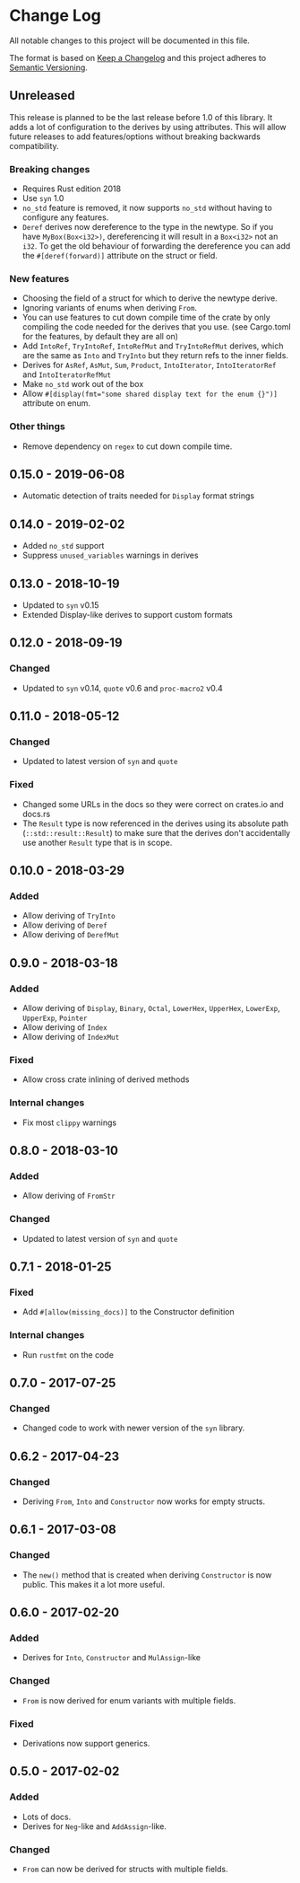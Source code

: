 # Change Log

All notable changes to this project will be documented in this file.

The format is based on [Keep a Changelog](http://keepachangelog.com/)
and this project adheres to [Semantic Versioning](http://semver.org/).

## Unreleased

This release is planned to be the last release before 1.0 of this library. It
adds a lot of configuration to the derives by using attributes. This will allow
future releases to add features/options without breaking backwards
compatibility.

### Breaking changes

- Requires Rust edition 2018
- Use `syn` 1.0
- `no_std` feature is removed, it now supports `no_std` without having to
  configure any features.
- `Deref` derives now dereference to the type in the newtype. So if you have
  `MyBox(Box<i32>)`, dereferencing it will result in a `Box<i32>` not an `i32`.
  To get the old behaviour of forwarding the dereference you can add the
  `#[deref(forward)]` attribute on the struct or field.

### New features

- Choosing the field of a struct for which to derive the newtype derive.
- Ignoring variants of enums when deriving `From`.
- You can use features to cut down compile time of the crate by only compiling
  the code needed for the derives that you use. (see Cargo.toml for the
  features, by default they are all on)
- Add `IntoRef`, `TryIntoRef`, `IntoRefMut` and `TryIntoRefMut` derives, which
  are the same as `Into` and `TryInto` but they return refs to the inner fields.
- Derives for `AsRef`, `AsMut`, `Sum`, `Product`, `IntoIterator`,
  `IntoIteratorRef` and `IntoIteratorRefMut`
- Make `no_std` work out of the box
- Allow `#[display(fmt="some shared display text for the enum {}")]` attribute
  on enum.

### Other things
- Remove dependency on `regex` to cut down compile time.

## 0.15.0 - 2019-06-08

- Automatic detection of traits needed for `Display` format strings

## 0.14.0 - 2019-02-02

- Added `no_std` support
- Suppress `unused_variables` warnings in derives

## 0.13.0 - 2018-10-19

- Updated to `syn` v0.15
- Extended Display-like derives to support custom formats

## 0.12.0 - 2018-09-19

### Changed

- Updated to `syn` v0.14, `quote` v0.6 and `proc-macro2` v0.4

## 0.11.0 - 2018-05-12

### Changed

- Updated to latest version of `syn` and `quote`

### Fixed

- Changed some URLs in the docs so they were correct on crates.io and docs.rs
- The `Result` type is now referenced in the derives using its absolute path
  (`::std::result::Result`) to make sure that the derives don't accidentally use
  another `Result` type that is in scope.

## 0.10.0 - 2018-03-29

### Added

- Allow deriving of `TryInto`
- Allow deriving of `Deref`
- Allow deriving of `DerefMut`

## 0.9.0 - 2018-03-18

### Added

- Allow deriving of `Display`, `Binary`, `Octal`, `LowerHex`, `UpperHex`, `LowerExp`, `UpperExp`, `Pointer`
- Allow deriving of `Index`
- Allow deriving of `IndexMut`

### Fixed

- Allow cross crate inlining of derived methods

### Internal changes

- Fix most `clippy` warnings

## 0.8.0 - 2018-03-10

### Added

- Allow deriving of `FromStr`

### Changed

- Updated to latest version of `syn` and `quote`

## 0.7.1 - 2018-01-25

### Fixed

- Add `#[allow(missing_docs)]` to the Constructor definition

### Internal changes

- Run `rustfmt` on the code

## 0.7.0 - 2017-07-25

### Changed

- Changed code to work with newer version of the `syn` library.

## 0.6.2 - 2017-04-23

### Changed

- Deriving `From`, `Into` and `Constructor` now works for empty structs.

## 0.6.1 - 2017-03-08

### Changed

- The `new()` method that is created when deriving `Constructor` is now public.
  This makes it a lot more useful.

## 0.6.0 - 2017-02-20

### Added

- Derives for `Into`, `Constructor` and `MulAssign`-like

### Changed

- `From` is now derived for enum variants with multiple fields.

### Fixed

- Derivations now support generics.

## 0.5.0 - 2017-02-02

### Added

- Lots of docs.
- Derives for `Neg`-like and `AddAssign`-like.

### Changed

- `From` can now be derived for structs with multiple fields.
